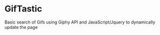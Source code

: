 # GifTastic
Basic search of Gifs using Giphy API and JavaScript/Jquery to dynamically update the page
